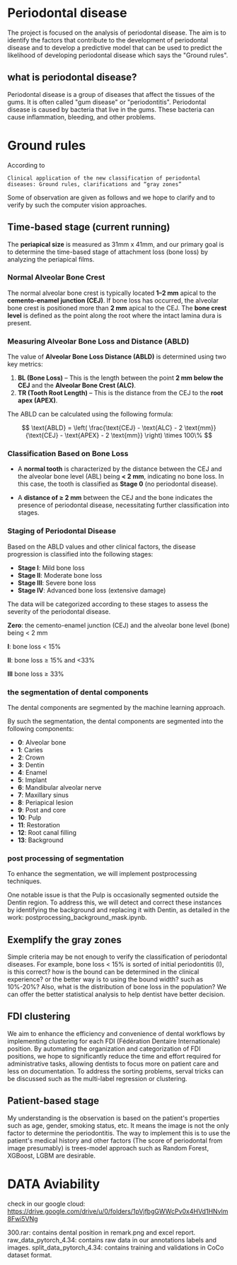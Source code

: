# Periodontal disease
The project is focused on the analysis of periodontal disease. 
The aim is to identify the factors that contribute to the development of periodontal disease and to develop a predictive model that can be used to predict the likelihood of developing periodontal disease which says the "Ground rules".

## what is periodontal disease?
Periodontal disease is a group of diseases that affect the tissues of the gums. It is often called "gum disease" or "periodontitis". Periodontal disease is caused by bacteria that live in the gums. These bacteria can cause inflammation, bleeding, and other problems.


# Ground rules
According to 

```
Clinical application of the new classification of periodontal
diseases: Ground rules, clarifications and “gray zones”
```

Some of observation are given as follows and we hope to clarify and to verify by such the computer vision approaches. 

## Time-based stage (current running)

The **periapical size** is measured as 31mm x 41mm, and our primary goal is to determine the time-based stage of attachment loss (bone loss) by analyzing the periapical films.

### Normal Alveolar Bone Crest
The normal alveolar bone crest is typically located **1–2 mm** apical to the **cemento-enamel junction (CEJ)**. If bone loss has occurred, the alveolar bone crest is positioned more than **2 mm** apical to the CEJ. The **bone crest level** is defined as the point along the root where the intact lamina dura is present.

### Measuring Alveolar Bone Loss and Distance (ABLD)
The value of **Alveolar Bone Loss Distance (ABLD)** is determined using two key metrics:
1. **BL (Bone Loss)** – This is the length between the point **2 mm below the CEJ** and the **Alveolar Bone Crest (ALC)**.
2. **TR (Tooth Root Length)** – This is the distance from the CEJ to the **root apex (APEX)**.

The ABLD can be calculated using the following formula:

$$
\text{ABLD} = \left( \frac{\text{CEJ} - \text{ALC} - 2 \text{mm}}{\text{CEJ} - \text{APEX} - 2 \text{mm}} \right) \times 100\%
$$

### Classification Based on Bone Loss
- A **normal tooth** is characterized by the distance between the CEJ and the alveolar bone level (ABL) being **< 2 mm**, indicating no bone loss. In this case, the tooth is classified as **Stage 0** (no periodontal disease).
  
- A **distance of ≥ 2 mm** between the CEJ and the bone indicates the presence of periodontal disease, necessitating further classification into stages.

### Staging of Periodontal Disease
Based on the ABLD values and other clinical factors, the disease progression is classified into the following stages:

- **Stage I**: Mild bone loss  
- **Stage II**: Moderate bone loss  
- **Stage III**: Severe bone loss  
- **Stage IV**: Advanced bone loss (extensive damage)

The data will be categorized according to these stages to assess the severity of the periodontal disease.

**Zero**: the cemento-enamel junction (CEJ) and the alveolar bone level (bone) being < 2 mm

**I**: bone loss < 15%

**II**: bone loss ≥ 15% and <33%

**III** bone loss ≥ 33%


### the segmentation of dental components 
The dental components are segmented by the machine learning approach. 

By such the segmentation, the dental components are segmented into the following components: 

- **0**: Alveolar bone
- **1**: Caries
- **2**: Crown
- **3**: Dentin
- **4**: Enamel
- **5**: Implant
- **6**: Mandibular alveolar nerve
- **7**: Maxillary sinus
- **8**: Periapical lesion
- **9**: Post and core
- **10**: Pulp
- **11**: Restoration
- **12**: Root canal filling
- **13**: Background

### post processing of segmentation

To enhance the segmentation, we will implement postprocessing techniques.

One notable issue is that the Pulp is occasionally segmented outside the Dentin region. To address this, we will detect and correct these instances by identifying the background and replacing it with Dentin, as detailed in the work: postprocessing_background_mask.ipynb.


## Exemplify the gray zones
Simple criteria may be not enough to verify the classification of periodontal diseases. For example, bone loss < 15% is sorted of initial periodontitis (I), is this correct? how is the bound can be determined in the clinical experience? or the better way is to using the bound width? such as 10%-20%? Also, what is the distribution of bone loss in the population? We can offer the better statistical analysis to help dentist have better decision. 

## FDI clustering
We aim to enhance the efficiency and convenience of dental workflows by implementing clustering for each FDI (Fédération Dentaire Internationale) position. By automating the organization and categorization of FDI positions, we hope to significantly reduce the time and effort required for administrative tasks, allowing dentists to focus more on patient care and less on documentation. To address the sorting problems, serval tricks can be discussed such as the multi-label regression or clustering.  

## Patient-based stage
My understanding is the observation is based on the patient's properties such as age, gender, smoking status, etc. It means the image is not the only factor to determine the periodontitis. The way to implement this is to use the patient's medical history and other factors (The score of periodontal from image presumably) is trees-model approach such as Random Forest, XGBoost, LGBM are desirable.


# DATA Aviability
check in our google cloud:
https://drive.google.com/drive/u/0/folders/1pVjfbgGWWcPv0x4HVd1HNvlm8Fwi5VNg

300.rar: contains dental position in remark.png and excel report.
raw_data_pytorch_4.34: contains raw data in our annotations labels and images.
split_data_pytorch_4.34: contains  training and validations in CoCo dataset format.